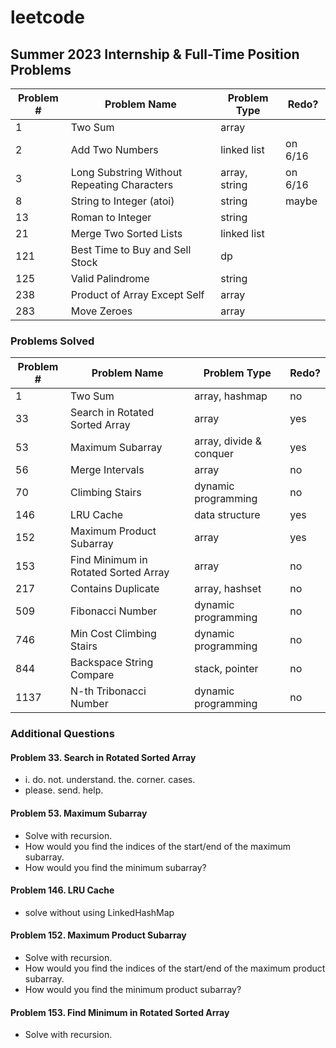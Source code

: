 # leetcode

## Summer 2023 Internship & Full-Time Position Problems
|Problem #|Problem Name|Problem Type|Redo?|
|-|-|-|-|
|1|Two Sum|array||
|2|Add Two Numbers|linked list|on 6/16|
|3|Long Substring Without Repeating Characters|array, string|on 6/16|
|8|String to Integer (atoi)|string|maybe|
|13|Roman to Integer|string||
|21|Merge Two Sorted Lists|linked list||
|121|Best Time to Buy and Sell Stock|dp||
|125|Valid Palindrome|string||
|238|Product of Array Except Self|array||
|283|Move Zeroes|array||








### Problems Solved

| Problem # | Problem Name             | Problem Type        | Redo? |
| --------- | ------------------------ | ------------------- | - |
| 1         | Two Sum                  | array, hashmap      |no|
| 33		| Search in Rotated Sorted Array | array		 |yes|
| 53		| Maximum Subarray		   | array, divide & conquer |yes|
| 56        | Merge Intervals          | array               |no|
| 70        | Climbing Stairs          | dynamic programming |no|
| 146       | LRU Cache                | data structure      |yes|
| 152		| Maximum Product Subarray | array				 |yes|
| 153		| Find Minimum in Rotated Sorted Array | array 	 |no|
| 217		| Contains Duplicate	   | array, hashset      |no|
| 509       | Fibonacci Number         | dynamic programming |no|
| 746       | Min Cost Climbing Stairs | dynamic programming |no|
| 844       | Backspace String Compare | stack, pointer      |no|
| 1137      | N-th Tribonacci Number   | dynamic programming |no|

### Additional Questions
#### Problem 33. Search in Rotated Sorted Array
- i. do. not. understand. the. corner. cases.
- please. send. help.

#### Problem 53. Maximum Subarray
- Solve with recursion.
- How would you find the indices of the start/end of the maximum subarray.
- How would you find the minimum subarray?

#### Problem 146. LRU Cache
- solve without using LinkedHashMap

#### Problem 152. Maximum Product Subarray
- Solve with recursion.
- How would you find the indices of the start/end of the maximum product subarray.
- How would you find the minimum product subarray?

#### Problem 153. Find Minimum in Rotated Sorted Array
- Solve with recursion.